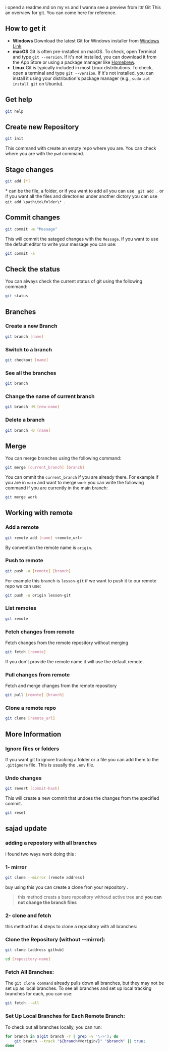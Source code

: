 i opend a readme.md on my vs and I wanna see a preview from it# Git
This an overview for git. You can come here for reference.

## How to get it
- **Windows**
Download the latest Git for Windows installer from [Windows Link](https://git-scm.com/download/win)
- **macOS**
Git is often pre-installed on macOS. To check, open Terminal and type ```git --version```. If it's not installed, you can download it from the App Store or using a package manager like [Homebrew](https://brew.sh/).
- **Linux**
Git is typically included in most Linux distributions. To check, open a terminal and type ```git --version```. If it's not installed, you can install it using your distribution's package manager (e.g., ```sudo apt install git``` on Ubuntu).

## Get help
```bash
git help
```

## Create new Repository
```bash
git init
```
This command with create an empty repo where you are. You can check where you are with the ```pwd``` command.

## Stage changes
```bash
git add [*]
```
\* can be the file, a folder, or if you want to add all you can use ``` git add .``` or if you want all the files and directories under another dictory you can use ```git add \path\to\folder\* ```.

## Commit changes
```bash
git commit -m "Message"
```
This will commit the sataged changes with the ```Message```. If you want to use the default editor to write your message you can use:
```bash
git commit -a
```

## Check the status
You can always check the current status of git using the following command:
```bash
git status
```

## Branches
### Create a new Branch
```bash
git branch [name]
```
### Switch to a branch
```bash
git checkout [name]
```
### See all the branches
```bash
git branch
```
### Change the name of current branch
```bash
git branch -M [new-name]
```
### Delete a branch
```bash
git branch -D [name]
```

## Merge
You can merge branches using the following command:
```bash
git merge [current_branch] [branch]
```
You can ommit the ```current_branch``` if you are already there. For example if you are in ```main``` and want to merge ```work``` you can write the following command if you are currently in the main branch:
```bash
git merge work
```

## Working with remote
### Add a remote
```bash
git remote add [name] <remote_url>
```
By convention the remote name is ```origin```.
### Push to remote
```bash
git push -u [remote] [branch]
```
For example this branch is ```lesson-git``` if we want to push it to our remote repo we can use:
```bash
git push -u origin lesson-git
```
### List remotes
```bash
git remote
```
### Fetch changes from remote
Fetch changes from the remote repository without merging
```bash
git fetch [remote]
```
If you don't provide the remote name it will use the default remote.
### Pull changes from remote
Fetch and merge changes from the remote repository
```bash
git pull [remote] [branch]
```

### Clone a remote repo
```bash
git clone [remote_url]
```

## More Information
### Ignore files or folders
If you want git to ignore tracking a folder or a file you can add them to the ```.gitignore``` file. This is usually the ```.env``` file.
### Undo changes
```bash
git revert [commit-hash]
```
This will create a new commit that undoes the changes from the specified commit.
```bash
git reset
```

## sajad update 
### adding a repostory with all branches 
i found two ways work doing this : 
### 1- mirror
```bash
git clone --mirror [remote address] 
``` 
buy using this  you can create a clone fron your repository .
> this method creats a bare repository withoud active tree and **you can not change the branch files**

### 2- clone and fetch
this method has 4 steps to clone a repository with all branches:

### Clone the Repository (without --mirror):
```bash
git clone [address github]

cd [repository-name]
```
### Fetch All Branches:
The ```git clone command``` already pulls down all branches, but they may not be set up as local branches. To see all branches and set up local tracking branches for each, you can use:
```bash 
git fetch --all 
```
### Set Up Local Branches for Each Remote Branch:
To check out all branches locally, you can run:


```bash 
for branch in $(git branch -r | grep -v '\->'); do
    git branch --track "${branch##origin/}" "$branch" || true;
done
```









